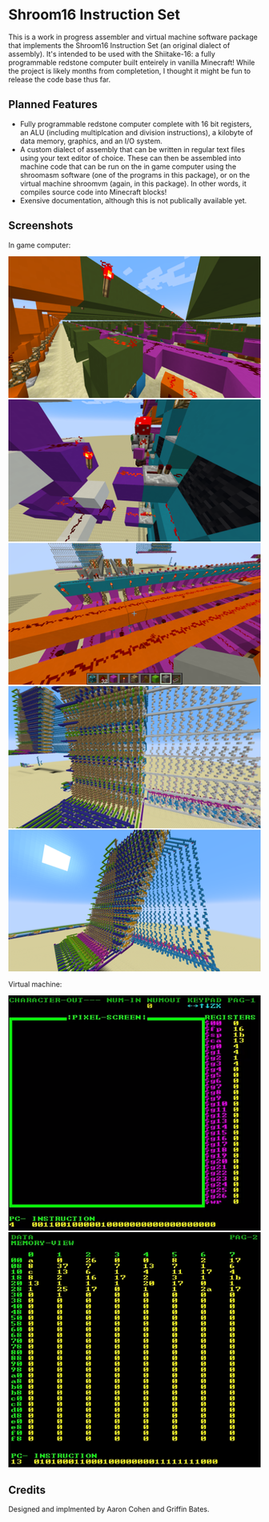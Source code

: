 # Shroom16 Instruction Set
This is a work in progress assembler and virtual machine software package that implements the Shroom16 Instruction Set (an original dialect of assembly). It's intended to be used with the Shiitake-16: a fully programmable redstone computer built enteirely in vanilla Minecraft! While the project is likely months from completetion, I thought it might be fun to release the code base thus far.

## Planned Features
* Fully programmable redstone computer complete with 16 bit registers, an ALU (including multiplcation and division instructions), a kilobyte of data memory, graphics, and an I/O system.
* A custom dialect of assembly that can be written in regular text files using your text editor of choice. These can then be assembled into machine code that can be run on the in game computer using the shroomasm software (one of the programs in this package), or on the virtual machine shroomvm (again, in this package). In other words, it compiles source code into Minecraft blocks!
* Exensive documentation, although this is not publically available yet. 

## Screenshots
In game computer:

![alt text](https://github.com/Chemist02/Shroom16-Instruction-Set/blob/main/images/1.png)
![alt text](https://github.com/Chemist02/Shroom16-Instruction-Set/blob/main/images/2.png)
![alt text](https://github.com/Chemist02/Shroom16-Instruction-Set/blob/main/images/3.png)
![alt text](https://github.com/Chemist02/Shroom16-Instruction-Set/blob/main/images/4.png)
![alt text](https://github.com/Chemist02/Shroom16-Instruction-Set/blob/main/images/5.png)

Virtual machine:

![alt text](https://github.com/Chemist02/Shroom16-Instruction-Set/blob/main/images/vm1.png)
![alt text](https://github.com/Chemist02/Shroom16-Instruction-Set/blob/main/images/vm2.png)

## Credits
Designed and implmented by Aaron Cohen and Griffin Bates.
